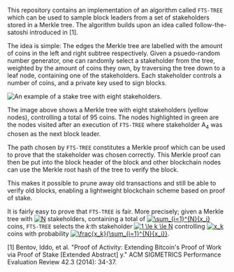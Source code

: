 This repository contains an implementation of an algorithm called `FTS-TREE` which can be used to sample block leaders from a set of stakeholders stored in a Merkle tree. The algorithm builds upon an idea called follow-the-satoshi introduced in [1].

The idea is simple: The edges the Merkle tree are labelled with the amount of coins in the left and right subtree respectively. Given a psuedo-random number generator, one can randomly select a stakeholder from the tree, weighted by the amount of coins they own, by traversing the tree down to a leaf node, containing one of the stakeholders. Each stakeholder controls a number of coins, and a private key used to sign blocks.

![An example of a stake tree with eight stakeholders.](http://i67.tinypic.com/2ish75t.jpg)

The image above shows a Merkle tree with eight stakeholders (yellow nodes), controlling a total of 95 coins. The nodes highlighted in green are the nodes visited after an execution of `FTS-TREE` where stakeholder A<sub>4</sub> was chosen as the next block leader.

The path chosen by `FTS-TREE` constitutes a Merkle proof which can be used to prove that the stakeholder was chosen correctly. This Merkle proof can then be put into the block header of the block and other blockchain nodes can use the Merkle root hash of the tree to verify the block.

This makes it possible to prune away old transactions and still be able to verify old blocks, enabling a lightweight blockchain scheme based on proof of stake.

It is fairly easy to prove that `FTS-TREE` is fair. More precisely; given a Merkle tree with <a href="https://www.codecogs.com/eqnedit.php?latex=N" target="_blank"><img src="https://latex.codecogs.com/gif.latex?N" title="N" /></a> stakeholders, containing a total of <a href="https://www.codecogs.com/eqnedit.php?latex=\sum_{i=1}^{N}{x_i}" target="_blank"><img src="https://latex.codecogs.com/gif.latex?\sum_{i=1}^{N}{x_i}" title="\sum_{i=1}^{N}{x_i}" /></a> coins, `FTS-TREE` selects the *k*:th stakeholder <a href="https://www.codecogs.com/eqnedit.php?latex=1&space;\le&space;k&space;\le&space;N" target="_blank"><img src="https://latex.codecogs.com/gif.latex?1&space;\le&space;k&space;\le&space;N" title="1 \le k \le N" /></a> controlling <a href="https://www.codecogs.com/eqnedit.php?latex=x_k" target="_blank"><img src="https://latex.codecogs.com/gif.latex?x_k" title="x_k" /></a> coins with probability <a href="https://www.codecogs.com/eqnedit.php?latex=\frac{x_k}{\sum_{i=1}^{N}{x_i}}" target="_blank"><img src="https://latex.codecogs.com/gif.latex?\frac{x_k}{\sum_{i=1}^{N}{x_i}}" title="\frac{x_k}{\sum_{i=1}^{N}{x_i}}" /></a>.

[1] Bentov, Iddo, et al. "Proof of Activity: Extending Bitcoin's Proof of Work via Proof of Stake [Extended Abstract] y." ACM SIGMETRICS Performance Evaluation Review 42.3 (2014): 34-37.
